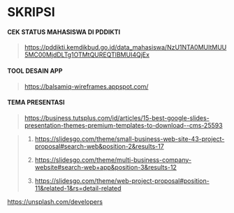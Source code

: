 # SKRIPSI

#### CEK STATUS MAHASISWA DI PDDIKTI
> https://pddikti.kemdikbud.go.id/data_mahasiswa/NzU1NTA0MUItMUU5MC00MjdDLTg1OTMtQUREQTlBMUI4QjEx

#### TOOL DESAIN APP
> https://balsamiq-wireframes.appspot.com/

#### TEMA PRESENTASI
> https://business.tutsplus.com/id/articles/15-best-google-slides-presentation-themes-premium-templates-to-download--cms-25593

> 1. https://slidesgo.com/theme/small-business-web-site-43-project-proposal#search-web&position-2&results-17
>
> 2. https://slidesgo.com/theme/multi-business-company-website#search-web+app&position-3&results-12
> 
> 3. https://slidesgo.com/theme/web-project-proposal#position-11&related-1&rs=detail-related

https://unsplash.com/developers
